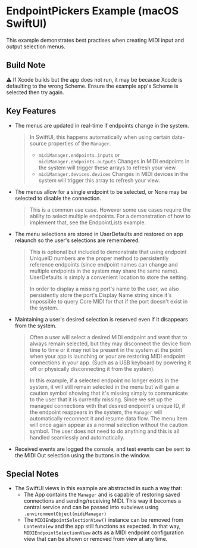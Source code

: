 # EndpointPickers Example (macOS SwiftUI)

This example demonstrates best practises when creating MIDI input and output selection menus.

## Build Note

⚠️ If Xcode builds but the app does not run, it may be because Xcode is defaulting to the wrong Scheme. Ensure the example app's Scheme is selected then try again.

## Key Features

- The menus are updated in real-time if endpoints change in the system.
  > In SwiftUI, this happens automatically when using certain data-source properties of the `Manager`.
  >
  > - `midiManager.endpoints.inputs` or `midiManager.endpoints.outputs`
  >   Changes in MIDI endpoints in the system will trigger these arrays to refresh your view.
  > - `midiManager.devices.devices`
  >   Changes in MIDI devices in the system will trigger this array to refresh your view.
  
- The menus allow for a single endpoint to be selected, or None may be selected to disable the connection.
  > This is a common use case. However some use cases require the ability to select multiple endpoints. For a demonstration of how to implement that, see the EndpointLists example.

- The menu selections are stored in UserDefaults and restored on app relaunch so the user's selections are remembered.
  > This is optional but included to demonstrate that using endpoint UniqueID numbers are the proper method to persistently reference endpoints (since endpoint names can change and multiple endpoints in the system may share the same name). UserDefaults is simply a convenient location to store the setting.
  >
  > In order to display a missing port's name to the user, we also persistently store the port's Display Name string since it's impossible to query Core MIDI for that if the port doesn't exist in the system.
  
- Maintaining a user's desired selection is reserved even if it disappears from the system.
  > Often a user will select a desired MIDI endpoint and want that to always remain selected, but they may disconnect the device from time to time or it may not be present in the system at the point when your app is launching or your are restoring MIDI endpoint connections in your app. (Such as a USB keyboard by powering it off or physically disconnecting it from the system).
  >
  > In this example, if a selected endpoint no longer exists in the system, it will still remain selected in the menu but will gain a caution symbol showing that it's missing simply to communicate to the user that it is currently missing. Since we set up the managed connections with that desired endpoint's unique ID, if the endpoint reappears in the system, the `Manager` will automatically reconnect it and resume data flow. The menu item will once again appear as a normal selection without the caution symbol. The user does not need to do anything and this is all handled seamlessly and automatically.
  
- Received events are logged the console, and test events can be sent to the MIDI Out selection using the buttons in the window.

## Special Notes

- The SwiftUI views in this example are abstracted in such a way that:
  - The App contains the `Manager` and is capable of restoring saved connections and sending/receiving MIDI. This way it becomes a central service and can be passed into subviews using `.environmentObject(midiManager)`
  - The `MIDIEndpointSelectionView()` instance can be removed from `ContentView` and the app still functions as expected. In that way, `MIDIEndpointSelectionView` acts as a MIDI endpoint configuration view that can be shown or removed from view at any time.
